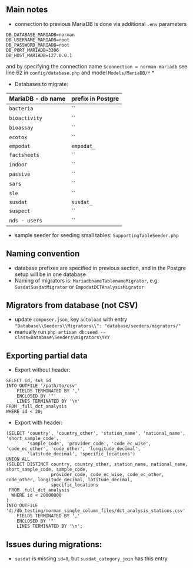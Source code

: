 ## Main notes
* connection to previous MariaDB is done via additional `.env` parameters
```
DB_DATABASE_MARIADB=norman
DB_USERNAME_MARIADB=root
DB_PASSWORD_MARIADB=root
DB_PORT_MARIADB=3306
DB_HOST_MARIADB=127.0.0.1
```
and by specifying the connection name `$connection = norman-mariadb` see line 62 in `config/database.php` and model `Models/MariaDB/*`
* 
* Databases to migrate:

| MariaDB - db name | prefix in Postgre |
| ----------------- | ----------------- |
| `bacteria   `     | ``                |
| `bioactivity`     | ``                |
| `bioassay   `     | ``                |
| `ecotox     `     | ``                |
| `empodat    `     | `empodat_`        |
| `factsheets `     | ``                |
| `indoor     `     | ``                |
| `passive    `     | ``                |
| `sars       `     | ``                |
| `sle        `     | ``                |
| `susdat     `     | `susdat_`         |
| `suspect    `     | ``                |
| `nds - users`     | ``                |

* sample seeder for seeding small tables: `SupportingTableSeeder.php`

## Naming convention
* database prefixes are specified in previous section, and in the Postgre setup will be in one database
* Naming of migrators is: `MariadbnameTablenameMigrator`, e.g. `SusdatSusdatMigrator` or `EmpodatDCTAnalysisMigrator`

## Migrators from database (not CSV)
* update `composer.json`, key `autoload` with entry `"Database\\Seeders\\Migrators\\": "database/seeders/migrators/"`
* manually run `php artisan db:seed --class=Database\Seeders\migrators\YYY`


## Exporting partial data
* Export without header:
```
SELECT id, sus_id
INTO OUTFILE '/path/to/csv'
    FIELDS TERMINATED BY ','
    ENCLOSED BY '"'
    LINES TERMINATED BY '\n'
FROM _full_dct_analysis
WHERE id < 20;
```
* Export with header:
```
(SELECT 'country', 'country_other', 'station_name', 'national_name', 'short_sample_code',
        'sample_code', 'provider_code', 'code_ec_wise', 'code_ec_other', 'code_other', 'longitude_decimal',
        'latitude_decimal', 'specific_locations')
UNION ALL
(SELECT DISTINCT country, country_other, station_name, national_name, short_sample_code, sample_code,
                 provider_code, code_ec_wise, code_ec_other, code_other, longitude_decimal, latitude_decimal,
                 specific_locations
 FROM _full_dct_analysis
  WHERE id < 20000000
)
INTO OUTFILE 'd:/db_testing/norman_single_column_files/dct_analysis_stations.csv'
    FIELDS TERMINATED BY ','
    ENCLOSED BY '"'
    LINES TERMINATED BY '\n';
```

## Issues during migrations:
* `susdat` is missing `id=8`, but `susdat_category_join` has this entry